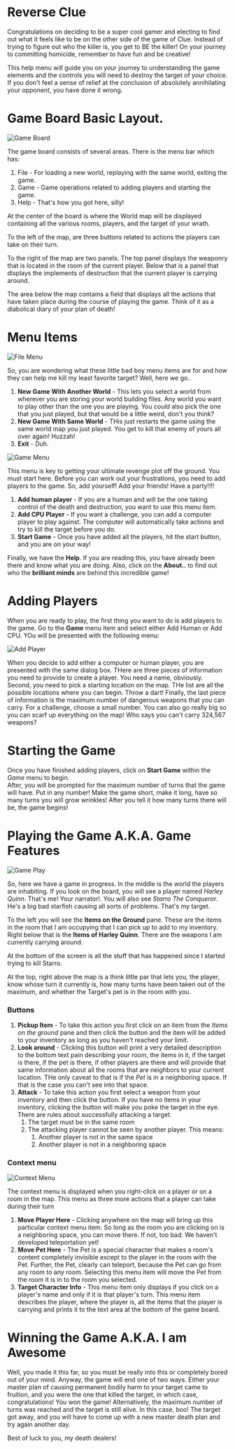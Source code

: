 # Reverse Clue

Congratulations on deciding to be a super cool gamer and electing to find out what it feels like to be on the other side of 
the game of Clue.  Instead of trying to figure out who the killer is, you get to BE the killer!  On 
your journey to committing homicide, remember to have fun and be creative!

This help menu will guide you on your journey to understanding the game elements and the controls you 
will need to destroy the target of your choice.  If you don't feel a sense of relief at the conclusion 
of absolutely annihilating your opponent, you have done it wrong.

# Game Board Basic Layout.

![Game Board](../helpmenu/PlayingArea.PNG "Game Board")

The game board consists of several areas.  There is the menu bar which has: 
1. File - For loading a new world, replaying with the same world, exiting the game.
2. Game - Game operations related to adding players and starting the game.
3. Help - That's how you got here, silly!

At the center of the board is where the World map will be displayed containing all the various 
rooms, players, and the target of your wrath.

To the left of the map, are three buttons related to actions the players can take on their turn.

To the right of the map are two panels.  The top panel displays the weaponry that is located in the 
room of the current player.  Below that is a panel that displays the implements of destruction that 
the current player is carrying around.

The area below the map contains a field that displays all the actions that have taken place during 
the course of playing the game.  Think of it as a diabolical diary of your plan of death!

# Menu Items

![File Menu](../helpmenu/FileMenu.PNG "File Menu")

So, you are wondering what these little bad boy menu items are for and how they can help me kill my 
least favorite target?  Well, here we go..

1. **New Game With Another World** - This lets you select a world from wherever you are storing your world building files.  Any world you want to play other than the one you are playing.  You *could* also pick the one that you just played, but that would be a little weird, don't you think?
2. **New Game With Same World** - THis just restarts the game using the same world map you just played.  You get to kill that enemy of yours all over again!  Huzzah!
3. **Exit** - Duh.


![Game Menu](../helpmenu/GameMenu.PNG "Game Menu")

This menu is key to getting your ultimate revenge plot off the ground.  You must start here.  Before you can 
work out your frustrations, you need to add players to the game.  So, add yourself!  Add your friends!  Have a party!!!!

1. **Add human player** - If you are a human and will be the one taking control of the death and destruction, you want to use this menu item.
2. **Add CPU Player** - If you want a challenge, you can add a computer player to play against.  The computer will automatically take actions and try to kill the target before you do.
3. **Start Game** - Once you have added all the players, hit the start button, and you are on your way!

Finally, we have the **Help**.  If you are reading this, you have already been there and know what you are doing.  Also, 
click on the **About..** to find out who the **brilliant minds** are behind this incredible game! 

# Adding Players

When you are ready to play, the first thing you want to do is add players to the game.  Go to the **Game** menu item and select either 
Add Human or Add CPU.  YOu will be presented with the following menu:

![Add Player](../helpmenu/AddPlayer.png "Add Player")

When you decide to add either a computer or human player, you are presented with the same dialog box.  THere 
are three pieces of information you need to provide to create a player.  You need a name, obviously.  Second, you need 
to pick a starting location on the map.  THe list are all the possible locations where you can begin.  Throw a dart!  Finally, 
the last piece of information is the maximum number of dangerous weapons that you can carry.  For a challenge, choose a small number.  You can also go 
really big so you can scarf up everything on the map! Who says you can't carry 324,567 weapons? 

# Starting the Game

Once you have finished adding players, click on **Start Game** within the *Game* menu to begin.  
After, you will be prompted for the maximum number of turns that the game will have.  Put in any number!  Make the 
game short, make it long, have so many turns you will grow wrinkles!  After you tell it how many turns there will be, 
the game begins!

# Playing the Game A.K.A. Game Features

![Game Play](../helpmenu/GamePlay.PNG "Game Play")

So, here we have a game in progress.  In the middle is the world the players are inhabiting.  If you 
look on the board, you will see a player named *Harley Quinn*.  That's me!  Your narrator!.  You will also 
see *Starro The Conqueror*.  He's a big bad starfish causing all sorts of problems.  That's my target.

To the left you will see the **Items on the Ground** pane.  These are the items in the room that I am 
occupying that I can pick up to add to my inventory.  Right below that is the **Items of Harley Quinn**.  There 
are the weapons I am currently carrying around.

At the bottom of the screen is all the stuff that has happened since I started trying to kill Starro.

At the top, right above the map is a think little par that lets you, the player, know whose turn it currently is, how many 
turns have been taken out of the maximum, and whether the Target's pet is in the room with you.

### Buttons

1. **Pickup Item** - To take this action you first click on an item from the *Items on the ground* pane and then click the button and the item will be added to your inventory as long as you haven't reached your limit.
2. **Look around** - Clicking this button will print a very detailed description to the bottom text pain describing your room, the items in it, if the target is there, if the pet is there, if other players are there and will provide that same information about all the rooms that are neighbors to your current location.  THe only caveat to that is if the *Pet* is in a neighboring space.  If that is the case you can't see into that space.
3. **Attack** - To take this action you first select a weapon from your inventory and then click the button.  If you have no items in your inventory, clicking the button will make you poke the target in the eye.  There are rules about successfully attacking a target.
   1. The target must be in the same room
   2. The attacking player cannot be seen by another player.  This means:
       1. Another player is not in the same space
       2. Another player is not in a neighboring space

### Context menu
![Context Menu](../helpmenu/ContextMenu.png "Game Play")

The context menu is displayed when you right-click on a player or on a room in the map.  This menu as three more 
actions that a player can take during their turn

1. **Move Player Here** - Clicking anywhere on the map will bring up this particular context menu item.  So long as the room you are clicking on is a neighboring space, you can move there.  If not, too bad.  We haven't developed teleportation yet!
2. **Move Pet Here** - The Pet is a special character that makes a room's content completely invisible except to the player in the room with the Pet.  Further, the Pet, clearly can teleport, because the Pet can go from any room to any room.  Selecting this menu item will move the Pet from the room it is in to the room you selected.
3. **Target Character Info** - This menu item only displays if you click on a player's name and only if it is that player's turn.  This menu item describes the player, where the player is, all the items that the player is carrying and prints it to the text area at the bottom of the game board.


# Winning the Game A.K.A. I am Awesome

Well, you made it this far, so you must be really into this or completely bored out of your mind.  Anyway, the game 
will end one of two ways.  Either your master plan of causing permanent bodily harm to your target came to fruition, and you 
were the one that killed the target, in which case, congratulations!  You won the game!  Alternatively, the maximum number of turns 
was reached and the target is still alive.  In this case, boo!  The target got away, and you will have to come up with a new master 
death plan and try again another day.

Best of luck to you, my death dealers!